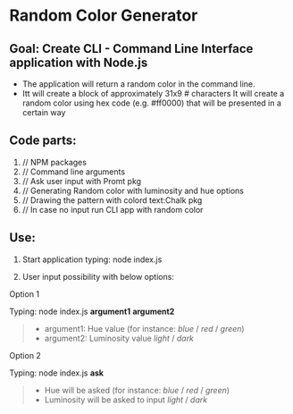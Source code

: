 # Random Color Generator

## Goal: Create CLI - Command Line Interface application with Node.js

- The application will return a random color in the command line.
- Itt will create a block of approximately 31x9 # characters
  It will create a random color using hex code (e.g. #ff0000) that will be presented in a certain way

## Code parts:

1. // NPM packages
2. // Command line arguments
3. // Ask user input with Promt pkg
4. // Generating Random color with luminosity and hue options
5. // Drawing the pattern with colord text:Chalk pkg
6. // In case no input run CLI app with random color

## Use:

1. Start application typing: node index.js

2. User input possibility with below options:

Option 1

Typing: node index.js **argument1** **argument2**

> - argument1: Hue value (for instance: _blue_ / _red_ / _green_)
> - argument2: Luminosity value _light_ / _dark_

Option 2

Typing: node index.js **ask**

> - Hue will be asked (for instance: _blue_ / _red_ / _green_)
> - Luminosity will be asked to input _light_ / _dark_
